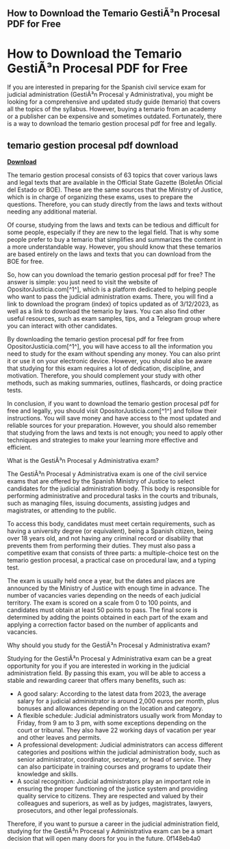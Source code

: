## How to Download the Temario GestiÃ³n Procesal PDF for Free

  
# How to Download the Temario GestiÃ³n Procesal PDF for Free
 
If you are interested in preparing for the Spanish civil service exam for judicial administration (GestiÃ³n Procesal y Administrativa), you might be looking for a comprehensive and updated study guide (temario) that covers all the topics of the syllabus. However, buying a temario from an academy or a publisher can be expensive and sometimes outdated. Fortunately, there is a way to download the temario gestion procesal pdf for free and legally.
 
## temario gestion procesal pdf download


[**Download**](https://www.google.com/url?q=https%3A%2F%2Furllio.com%2F2tKFXh&sa=D&sntz=1&usg=AOvVaw2JgCYRG_UdnKmBRMyVXwx4)

 
The temario gestion procesal consists of 63 topics that cover various laws and legal texts that are available in the Official State Gazette (BoletÃ­n Oficial del Estado or BOE). These are the same sources that the Ministry of Justice, which is in charge of organizing these exams, uses to prepare the questions. Therefore, you can study directly from the laws and texts without needing any additional material.
 
Of course, studying from the laws and texts can be tedious and difficult for some people, especially if they are new to the legal field. That is why some people prefer to buy a temario that simplifies and summarizes the content in a more understandable way. However, you should know that these temarios are based entirely on the laws and texts that you can download from the BOE for free.
 
So, how can you download the temario gestion procesal pdf for free? The answer is simple: you just need to visit the website of OpositorJusticia.com[^1^], which is a platform dedicated to helping people who want to pass the judicial administration exams. There, you will find a link to download the program (index) of topics updated as of 3/12/2023, as well as a link to download the temario by laws. You can also find other useful resources, such as exam samples, tips, and a Telegram group where you can interact with other candidates.
 
By downloading the temario gestion procesal pdf for free from OpositorJusticia.com[^1^], you will have access to all the information you need to study for the exam without spending any money. You can also print it or use it on your electronic device. However, you should also be aware that studying for this exam requires a lot of dedication, discipline, and motivation. Therefore, you should complement your study with other methods, such as making summaries, outlines, flashcards, or doing practice tests.
 
In conclusion, if you want to download the temario gestion procesal pdf for free and legally, you should visit OpositorJusticia.com[^1^] and follow their instructions. You will save money and have access to the most updated and reliable sources for your preparation. However, you should also remember that studying from the laws and texts is not enough; you need to apply other techniques and strategies to make your learning more effective and efficient.
  
What is the GestiÃ³n Procesal y Administrativa exam?
 
The GestiÃ³n Procesal y Administrativa exam is one of the civil service exams that are offered by the Spanish Ministry of Justice to select candidates for the judicial administration body. This body is responsible for performing administrative and procedural tasks in the courts and tribunals, such as managing files, issuing documents, assisting judges and magistrates, or attending to the public.
 
To access this body, candidates must meet certain requirements, such as having a university degree (or equivalent), being a Spanish citizen, being over 18 years old, and not having any criminal record or disability that prevents them from performing their duties. They must also pass a competitive exam that consists of three parts: a multiple-choice test on the temario gestion procesal, a practical case on procedural law, and a typing test.
 
The exam is usually held once a year, but the dates and places are announced by the Ministry of Justice with enough time in advance. The number of vacancies varies depending on the needs of each judicial territory. The exam is scored on a scale from 0 to 100 points, and candidates must obtain at least 50 points to pass. The final score is determined by adding the points obtained in each part of the exam and applying a correction factor based on the number of applicants and vacancies.
  
Why should you study for the GestiÃ³n Procesal y Administrativa exam?
 
Studying for the GestiÃ³n Procesal y Administrativa exam can be a great opportunity for you if you are interested in working in the judicial administration field. By passing this exam, you will be able to access a stable and rewarding career that offers many benefits, such as:
 
- A good salary: According to the latest data from 2023, the average salary for a judicial administrator is around 2,000 euros per month, plus bonuses and allowances depending on the location and category.
- A flexible schedule: Judicial administrators usually work from Monday to Friday, from 9 am to 3 pm, with some exceptions depending on the court or tribunal. They also have 22 working days of vacation per year and other leaves and permits.
- A professional development: Judicial administrators can access different categories and positions within the judicial administration body, such as senior administrator, coordinator, secretary, or head of service. They can also participate in training courses and programs to update their knowledge and skills.
- A social recognition: Judicial administrators play an important role in ensuring the proper functioning of the justice system and providing quality service to citizens. They are respected and valued by their colleagues and superiors, as well as by judges, magistrates, lawyers, prosecutors, and other legal professionals.

Therefore, if you want to pursue a career in the judicial administration field, studying for the GestiÃ³n Procesal y Administrativa exam can be a smart decision that will open many doors for you in the future.
 0f148eb4a0
